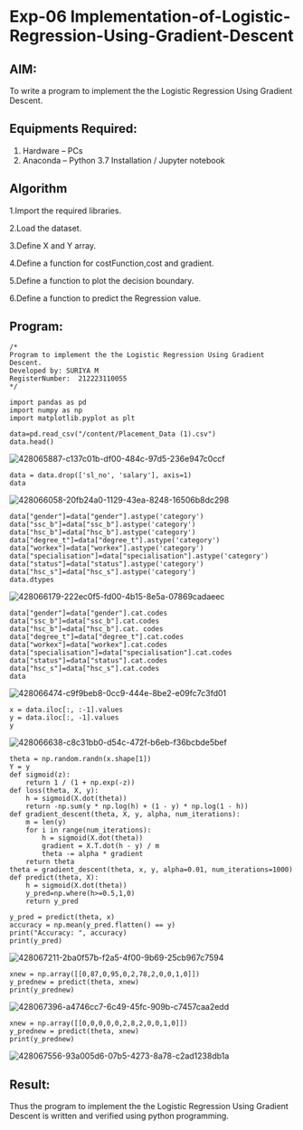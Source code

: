 # Exp-06 Implementation-of-Logistic-Regression-Using-Gradient-Descent

## AIM:
To write a program to implement the the Logistic Regression Using Gradient Descent.

## Equipments Required:
1. Hardware – PCs
2. Anaconda – Python 3.7 Installation / Jupyter notebook

## Algorithm
1.Import the required libraries.

2.Load the dataset.

3.Define X and Y array.

4.Define a function for costFunction,cost and gradient.

5.Define a function to plot the decision boundary.

6.Define a function to predict the Regression value.


## Program:
```
/*
Program to implement the the Logistic Regression Using Gradient Descent.
Developed by: SURIYA M
RegisterNumber:  212223110055
*/
```
~~~
import pandas as pd 
import numpy as np 
import matplotlib.pyplot as plt

data=pd.read_csv("/content/Placement_Data (1).csv")
data.head()
~~~
![428065887-c137c01b-df00-484c-97d5-236e947c0ccf](https://github.com/user-attachments/assets/a529740a-63e8-440e-9e99-2dbbf1274202)
~~~
data = data.drop(['sl_no', 'salary'], axis=1)
data
~~~
![428066058-20fb24a0-1129-43ea-8248-16506b8dc298](https://github.com/user-attachments/assets/47d50c77-9ef9-4a1d-8845-04b6509e293d)
~~~
data["gender"]=data["gender"].astype('category') 
data["ssc_b"]=data["ssc_b"].astype('category') 
data["hsc_b"]=data["hsc_b"].astype('category') 
data["degree_t"]=data["degree_t"].astype('category') 
data["workex"]=data["workex"].astype('category') 
data["specialisation"]=data["specialisation"].astype('category') 
data["status"]=data["status"].astype('category') 
data["hsc_s"]=data["hsc_s"].astype('category') 
data.dtypes
~~~
![428066179-222ec0f5-fd00-4b15-8e5a-07869cadaeec](https://github.com/user-attachments/assets/f50a1202-38da-4861-bf27-69a12bb462bd)
~~~
data["gender"]=data["gender"].cat.codes 
data["ssc_b"]=data["ssc_b"].cat.codes 
data["hsc_b"]=data["hsc_b"].cat. codes
data["degree_t"]=data["degree_t"].cat.codes 
data["workex"]=data["workex"].cat.codes 
data["specialisation"]=data["specialisation"].cat.codes 
data["status"]=data["status"].cat.codes 
data["hsc_s"]=data["hsc_s"].cat.codes 
data
~~~
![428066474-c9f9beb8-0cc9-444e-8be2-e09fc7c3fd01](https://github.com/user-attachments/assets/650bf55c-7dcd-4e43-bdbb-b7df243f0efb)
~~~
x = data.iloc[:, :-1].values 
y = data.iloc[:, -1].values 
y
~~~
![428066638-c8c31bb0-d54c-472f-b6eb-f36bcbde5bef](https://github.com/user-attachments/assets/7d048205-f457-41e4-b12f-b8fb065040c9)
~~~
theta = np.random.randn(x.shape[1]) 
Y = y
def sigmoid(z): 
    return 1 / (1 + np.exp(-z))
def loss(theta, X, y): 
    h = sigmoid(X.dot(theta))
    return -np.sum(y * np.log(h) + (1 - y) * np.log(1 - h))
def gradient_descent(theta, X, y, alpha, num_iterations): 
    m = len(y)
    for i in range(num_iterations): 
        h = sigmoid(X.dot(theta)) 
        gradient = X.T.dot(h - y) / m 
        theta -= alpha * gradient 
    return theta
theta = gradient_descent(theta, x, y, alpha=0.01, num_iterations=1000)
def predict(theta, X): 
    h = sigmoid(X.dot(theta)) 
    y_pred=np.where(h>=0.5,1,0) 
    return y_pred

y_pred = predict(theta, x) 
accuracy = np.mean(y_pred.flatten() == y)
print("Accuracy: ", accuracy) 
print(y_pred)
~~~
![428067211-2ba0f57b-f2a5-4f00-9b69-25cb967c7594](https://github.com/user-attachments/assets/f8752f06-1332-4b30-aa93-ccd4e9868aae)
~~~
xnew = np.array([[0,87,0,95,0,2,78,2,0,0,1,0]]) 
y_prednew = predict(theta, xnew) 
print(y_prednew)
~~~

![428067396-a4746cc7-6c49-45fc-909b-c7457caa2edd](https://github.com/user-attachments/assets/04d4f991-705b-49db-ac00-61c026ef77ba)
~~~
xnew = np.array([[0,0,0,0,0,2,8,2,0,0,1,0]]) 
y_prednew = predict(theta, xnew) 
print(y_prednew)
~~~
![428067556-93a005d6-07b5-4273-8a78-c2ad1238db1a](https://github.com/user-attachments/assets/22324dde-4eb0-4e0a-a21f-e32ceb1e0934)



## Result:
Thus the program to implement the the Logistic Regression Using Gradient Descent is written and verified using python programming.

